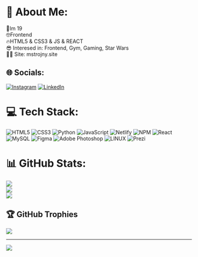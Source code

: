 # 💫 About Me:
🎂Im 19<br>🤓Frontend<br>🔥HTML5 & CSS3 & JS & REACT<br>😎 Interesed in: Frontend, Gym, Gaming, Star Wars<br>🧑‍🚀 Site: mstrojny.site<br>


## 🌐 Socials:
[![Instagram](https://img.shields.io/badge/Instagram-%23E4405F.svg?logo=Instagram&logoColor=white)](https://instagram.com/moreweeedd) [![LinkedIn](https://img.shields.io/badge/LinkedIn-%230077B5.svg?logo=linkedin&logoColor=white)](https://linkedin.com/in/mstrojny) 

# 💻 Tech Stack:
![HTML5](https://img.shields.io/badge/html5-%23E34F26.svg?style=for-the-badge&logo=html5&logoColor=white) ![CSS3](https://img.shields.io/badge/css3-%231572B6.svg?style=for-the-badge&logo=css3&logoColor=white) ![Python](https://img.shields.io/badge/python-3670A0?style=for-the-badge&logo=python&logoColor=ffdd54) ![JavaScript](https://img.shields.io/badge/javascript-%23323330.svg?style=for-the-badge&logo=javascript&logoColor=%23F7DF1E) ![Netlify](https://img.shields.io/badge/netlify-%23000000.svg?style=for-the-badge&logo=netlify&logoColor=#00C7B7) ![NPM](https://img.shields.io/badge/NPM-%23000000.svg?style=for-the-badge&logo=npm&logoColor=white) ![React](https://img.shields.io/badge/react-%2320232a.svg?style=for-the-badge&logo=react&logoColor=%2361DAFB) ![MySQL](https://img.shields.io/badge/mysql-%2300f.svg?style=for-the-badge&logo=mysql&logoColor=white) 	![Figma](https://img.shields.io/badge/figma-%23F24E1E.svg?style=for-the-badge&logo=figma&logoColor=white) ![Adobe Photoshop](https://img.shields.io/badge/adobephotoshop-%2331A8FF.svg?style=for-the-badge&logo=adobephotoshop&logoColor=white) ![LINUX](https://img.shields.io/badge/Linux-FCC624?style=for-the-badge&logo=linux&logoColor=black) ![Prezi](https://img.shields.io/badge/Prezi-%23000000.svg?style=for-the-badge&logo=Prezi&logoColor=white)
# 📊 GitHub Stats:
![](https://github-readme-stats.vercel.app/api?username=bazylcossac&theme=merko&hide_border=true&include_all_commits=false&count_private=false)<br/>
![](https://github-readme-streak-stats.herokuapp.com/?user=bazylcossac&theme=merko&hide_border=true)<br/>
![](https://github-readme-stats.vercel.app/api/top-langs/?username=bazylcossac&theme=merko&hide_border=true&include_all_commits=false&count_private=false&layout=compact)

## 🏆 GitHub Trophies
![](https://github-profile-trophy.vercel.app/?username=bazylcossac&theme=radical&no-frame=true&no-bg=true&margin-w=4)

---
[![](https://visitcount.itsvg.in/api?id=bazylcossac&icon=1&color=12)](https://visitcount.itsvg.in)

<!-- Proudly created with GPRM ( https://gprm.itsvg.in ) -->
